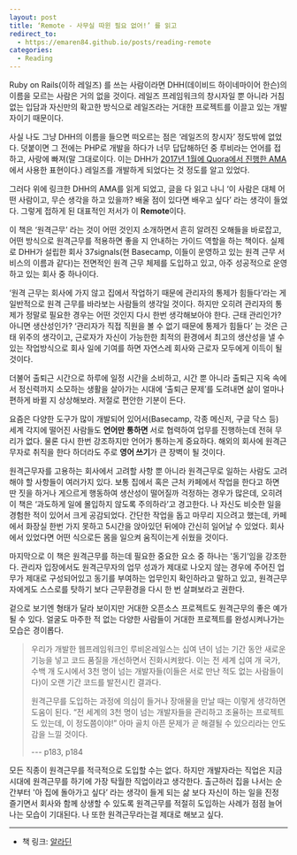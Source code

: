 ```yaml
---
layout: post
title: ‘Remote - 사무실 따윈 필요 없어!’ 를 읽고
redirect_to:
  - https://emaren84.github.io/posts/reading-remote
categories:
  - Reading
---
```


Ruby on Rails(이하 레일즈) 를 쓰는 사람이라면 DHH(데이비드 하이네마이어 한슨)의 이름을 모르는 사람은 거의 없을 것이다. 레일즈 프레임워크의 창시자일 뿐 아니라 거침 없는 입담과 자신만의 확고한 방식으로 레일즈라는 거대한 프로젝트를 이끌고 있는 개발자이기 때문이다.

사실 나도 그냥 DHH의 이름을 들으면 떠오르는 점은 ‘레일즈의 창시자’ 정도밖에 없었다. 덧붙이면 그 전에는 PHP로 개발을 하다가 너무 답답해하던 중 루비라는 언어를 접하고, 사랑에 빠져(말 그대로이다. 이는 DHH가 [2017년 1월에 Quora에서 진행한 AMA](https://harfangk.github.io/2017/01/26/quora-qna-session-with-david-heinemeier-hansson-jan-25-2017-ko.html)에서 사용한 표현이다.) 레일즈를 개발하게 되었다는 것 정도를 알고 있었다.

그러다 위에 링크한 DHH의 AMA를 읽게 되었고, 글을 다 읽고 나니 ‘이 사람은 대체 어떤 사람이고, 무슨 생각을 하고 있을까? 배울 점이 있다면 배우고 싶다’ 라는 생각이 들었다. 그렇게 접하게 된 대표적인 저서가 이 **Remote**이다.

이 책은 ‘원격근무’ 라는 것이 어떤 것인지 소개하면서 흔히 알려진 오해들을 바로잡고, 어떤 방식으로 원격근무를 적용하면 좋을 지 안내하는 가이드 역할을 하는 책이다. 실제로 DHH가 설립한 회사 37signals(현 Basecamp, 이들이 운영하고 있는 원격 근무 서비스의 이름과 같다)는 전면적인 원격 근무 체제를 도입하고 있고, 아주 성공적으로 운영하고 있는 회사 중 하나이다.

‘원격 근무는 회사에 가지 않고 집에서 작업하기 때문에 관리자의 통제가 힘들다’라는 게 일반적으로 원격 근무를 바라보는 사람들의 생각일 것이다. 하지만 오히려 관리자의 통제가 정말로 필요한 경우는 어떤 것인지 다시 한번 생각해보아야 한다. 근태 관리인가? 아니면 생산성인가? ‘관리자가 직접 직원을 볼 수 없기 때문에 통제가 힘들다’ 는 것은 근태 위주의 생각이고, 근로자가 자신이 가능한한 최적의 환경에서 최고의 생산성을 낼 수 있는 작업방식으로 회사 일에 기여를 하면 자연스레 회사와 근로자 모두에게 이득이 될 것이다.

더불어 출퇴근 시간으로 하루에 일정 시간을 소비하고, 시간 뿐 아니라 출퇴근 지옥 속에서 정신력까지 소모하는 생활을 살아가는 시대에 ‘출퇴근 문제’를 도려내면 삶이 얼마나 편하게 바뀔 지 상상해보라. 저절로 편안한 기분이 든다.

요즘은 다양한 도구가 많이 개발되어 있어서(Basecamp, 각종 메신저, 구글 닥스 등) 세계 각지에 떨어진 사람들도 **언어만 통하면** 서로 협력하여 업무를 진행하는데 전혀 무리가 없다. 물론 다시 한번 강조하지만 언어가 통하는게 중요하다. 해외의 회사에 원격근무자로 취직을 한다 하더라도 주로 **영어 쓰기**가 큰 장벽이 될 것이다.

원격근무자를 고용하는 회사에서 고려할 사항 뿐 아니라 원격근무로 일하는 사람도 고려해야 할 사항들이 여러가지 있다. 보통 집에서 혹은 근처 카페에서 작업을 한다고 하면 딴 짓을 하거나 게으르게 행동하여 생산성이 떨어질까 걱정하는 경우가 많은데, 오히려 이 책은 ‘과도하게 일에 몰입하지 않도록 주의하라’고 경고한다. 나 자신도 비슷한 일을 경험한 적이 있어서 크게 공감되었다. 간단한 작업을 돕고 마무리 지으려고 했는데, 카페에서 화장실 한번 가지 못하고 5시간을 앉아있던 뒤에야 간신히 일어날 수 있었다. 회사에서 있었다면 어떤 식으로든 몸을 일으켜 움직이는게 쉬웠을 것이다.

마지막으로 이 책은 원격근무를 하는데 필요한 중요한 요소 중 하나는 '동기’임을 강조한다. 관리자 입장에서도 원격근무자의 업무 성과가 제대로 나오지 않는 경우에 주어진 업무가 제대로 구성되어있고 동기를 부여하는 업무인지 확인하라고 말하고 있고, 원격근무자에게도 스스로를 탓하기 보다 근무환경을 다시 한 번 살펴보라고 권한다.

겉으로 보기엔 형태가 달라 보이지만 거대한 오픈소스 프로젝트도 원격근무의 좋은 예가 될 수 있다. 얼굴도 마주한 적 없는 다양한 사람들이 거대한 프로젝트를 완성시켜나가는 모습은 경이롭다.


> 우리가 개발한 웹프레임워크인 루비온레일스는 십여 년이 넘는 기간 동안 새로운 기능을 넣고 코드 품질을 개선하면서 진화시켜왔다. 이는 전 세계 십여 개 국가, 수백 개 도시에서 3천 명이 넘는 개발자들(이들은 서로 만난 적도 없는 사람들이다)이 오랜 기간 코드를 발전시킨 결과다.
> 
> 원격근무를 도입하는 과정에 의심이 들거나 장애물을 만날 때는 이렇게 생각하면 도움이 된다. “전 세계의 3천 명이 넘는 개발자들을 관리하고 조율하는 프로젝트도 있는데, 이 정도쯤이야!” 아마 골치 아픈 문제가 곧 해결될 수 있으리라는 안도감을 느낄 것이다.
> 
> --- p183, p184

모든 직종이 원격근무를 적극적으로 도입할 수는 없다. 하지만 개발자라는 직업은 지금 시대에 원격근무를 하기에 가장 탁월한 직업이라고 생각한다. 출근하러 집을 나서는 순간부터 '아 집에 돌아가고 싶다’ 라는 생각이 들게 되는 삶 보다 자신이 하는 일을 진정 즐기면서 회사와 함께 상생할 수 있도록 원격근무를 적절히 도입하는 사례가 점점 늘어나는 모습이 기대된다. 나 또한 원격근무라는걸 제대로 해보고 싶다.

---

- 책 링크: [알라딘](http://www.aladin.co.kr/shop/wproduct.aspx?ItemId=50265443)
